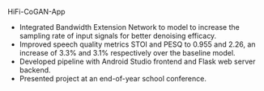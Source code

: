 HiFi-CoGAN-App
 - Integrated Bandwidth Extension Network to model to increase the sampling rate of input signals for better denoising efficacy.
 - Improved speech quality metrics STOI and PESQ to 0.955 and 2.26, an increase of 3.3% and 3.1% respectively over the baseline model.
 - Developed pipeline with Android Studio frontend and Flask web server backend.
 - Presented project at an end-of-year school conference. 
